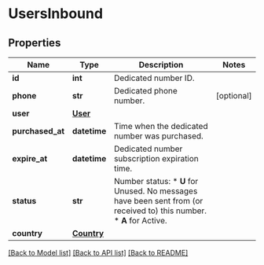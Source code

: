 # UsersInbound

## Properties
Name | Type | Description | Notes
------------ | ------------- | ------------- | -------------
**id** | **int** | Dedicated number ID. | 
**phone** | **str** | Dedicated phone number. | [optional] 
**user** | [**User**](User.md) |  | 
**purchased_at** | **datetime** | Time when the dedicated number was purchased. | 
**expire_at** | **datetime** | Dedicated number subscription expiration time. | 
**status** | **str** | Number status: *   **U** for Unused. No messages have been sent from (or received to) this number. *   **A** for Active.  | 
**country** | [**Country**](Country.md) |  | 

[[Back to Model list]](../README.md#documentation-for-models) [[Back to API list]](../README.md#documentation-for-api-endpoints) [[Back to README]](../README.md)


